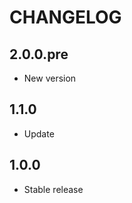 CHANGELOG
==============

2.0.0.pre
-----------------
  * New version
  
1.1.0
-----------------
  * Update
  
1.0.0
-----------------
  * Stable release
